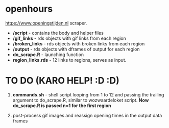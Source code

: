 # openhours
https://www.openingstijden.nl scraper.

* **/script** - contains the body and helper files
* **/gif_links** - rds objects with gif links from each region
* **/broken_links** - rds objects with broken links from each region
* **/output** - rds objects with dframes of output for each region
* **do_scrape.R** - launching function
* **region_links.rds** - 12 links to regions, serves as input.

# TO DO (KARO HELP! :D :D)

1. **commands.sh** - shell script looping from 1 to 12 and passing the trailing argument to do_scrape.R, similar to wozwaardeloket script. **Now do_scrape.R is passed n=1 for the first region**

2. post-process gif images and reassign opening times in the output data frames
